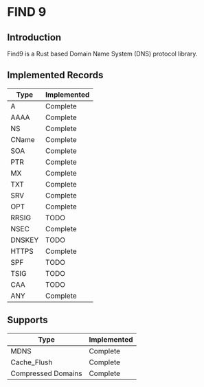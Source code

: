 FIND 9
=====

Introduction
-----

Find9 is a Rust based Domain Name System (DNS) protocol library.

Implemented Records
-----

| Type   | Implemented |
|  ---   |-------------|
| A      | Complete    |
| AAAA   | Complete    |
| NS     | Complete    |
| CName  | Complete    |
| SOA    | Complete    |
| PTR    | Complete    |
| MX     | Complete    |
| TXT    | Complete    |
| SRV    | Complete    |
| OPT    | Complete    |
| RRSIG  | TODO        |
| NSEC   | Complete    |
| DNSKEY | TODO        |
| HTTPS  | Complete    |
| SPF    | TODO        |
| TSIG   | TODO        |
| CAA    | TODO        |
| ANY    | Complete    |

Supports
-----

| Type               | Implemented |
|  ---               | ---         |
| MDNS               | Complete    |
| Cache_Flush        | Complete    |
| Compressed Domains | Complete    |
